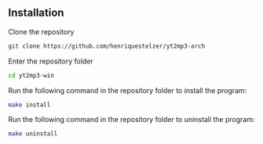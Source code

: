 ## Installation
Clone the repository
```sh
git clone https://github.com/henriquestelzer/yt2mp3-arch
```
Enter the repository folder
```sh
cd yt2mp3-win
```
Run the following command in the repository folder to install the program:  
```sh
make install
```
Run the following command in the repository folder to uninstall the program:  
```sh
make uninstall
```
